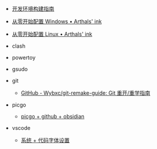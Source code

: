 - [开发环境构建指南](https://wangloo.github.io/posts/tools/dev_env/)
- [从零开始配置 Windows • Arthals' ink](https://arthals.ink/blog/initialize-windows)
- [从零开始配置 Linux • Arthals' ink](https://arthals.ink/blog/initialize-linux)

- clash
- powertoy
- gsudo
- git
	- [GitHub - Wybxc/git-remake-guide: Git 重开/重学指南](https://github.com/Wybxc/git-remake-guide)


- picgo
	- [picgo + github + obsidian](https://blog.csdn.net/m0_73255659/article/details/138232206)
- vscode
	- [系统 + 代码字体设置](https://blog.csdn.net/m0_46491549/article/details/134024757)
	
